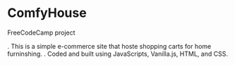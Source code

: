 # ComfyHouse
FreeCodeCamp project

. This is a simple e-commerce site that hoste shopping carts for home furninshing.
. Coded and built using JavaScripts, Vanilla.js, HTML, and CSS.
